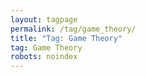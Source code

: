 ```yaml
---
layout: tagpage
permalink: /tag/game_theory/
title: "Tag: Game Theory"
tag: Game Theory
robots: noindex
---
```

